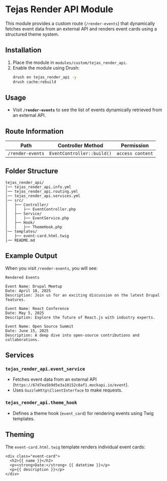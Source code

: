 # Tejas Render API Module

This module provides a custom route (`/render-events`) that dynamically fetches event data from an external API and renders event cards using a structured theme system.

## Installation

1. Place the module in `modules/custom/tejas_render_api`.
2. Enable the module using Drush:
   ```sh
   drush en tejas_render_api -y
   drush cache:rebuild
   ```

## Usage

- Visit **`/render-events`** to see the list of events dynamically retrieved from an external API.

## Route Information

| Path             | Controller Method            | Permission       |
|-----------------|----------------------------|-----------------|
| `/render-events` | `EventController::build()` | `access content` |

## Folder Structure

```
tejas_render_api/
│── tejas_render_api.info.yml
│── tejas_render_api.routing.yml
│── tejas_render_api.services.yml
│── src/
│   ├── Controller/
│   │   ├── EventController.php
│   ├── Service/
│   │   ├── EventService.php
│   ├── Hook/
│   │   ├── ThemeHook.php
│── templates/
│   ├── event-card.html.twig
│── README.md
```

## Example Output

When you visit `/render-events`, you will see:

```
Rendered Events

Event Name: Drupal Meetup
Date: April 10, 2025
Description: Join us for an exciting discussion on the latest Drupal features.

Event Name: React Conference
Date: May 5, 2025
Description: Explore the future of React.js with industry experts.

Event Name: Open Source Summit
Date: June 15, 2025
Description: A deep dive into open-source contributions and collaborations.
```

## Services

### `tejas_render_api.event_service`
- Fetches event data from an external API (`https://67d7ea5b9d5e3a10152c8af1.mockapi.io/event`).
- Uses `GuzzleHttp\ClientInterface` to make requests.

### `tejas_render_api.theme_hook`
- Defines a theme hook (`event_card`) for rendering events using Twig templates.

## Theming

The `event-card.html.twig` template renders individual event cards:

```twig
<div class="event-card">
  <h2>{{ name }}</h2>
  <p><strong>Date:</strong> {{ datetime }}</p>
  <p>{{ description }}</p>
</div>
```


